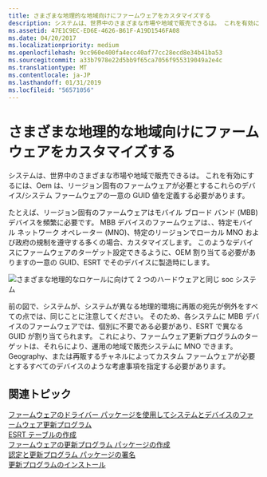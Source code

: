 ```yaml
---
title: さまざまな地理的な地域向けにファームウェアをカスタマイズする
description: システムは、世界中のさまざまな市場や地域で販売できるは。 これを有効にするには、Oem は、リージョン固有のファームウェアが必要とするこれらのデバイス/システム ファームウェアの一意の GUID 値を定義する必要があります。
ms.assetid: 47E1C9EC-ED6E-4626-B61F-A19D1546FA08
ms.date: 04/20/2017
ms.localizationpriority: medium
ms.openlocfilehash: 9cc960e400fa4ecc40af77cc28ecd8e34b41ba53
ms.sourcegitcommit: a33b7978e22d5bb9f65ca7056f955319049a2e4c
ms.translationtype: MT
ms.contentlocale: ja-JP
ms.lasthandoff: 01/31/2019
ms.locfileid: "56571056"
---
```

# <a name="customizing-firmware-for-different-geographic-regions"></a>さまざまな地理的な地域向けにファームウェアをカスタマイズする


システムは、世界中のさまざまな市場や地域で販売できるは。 これを有効にするには、Oem は、リージョン固有のファームウェアが必要とするこれらのデバイス/システム ファームウェアの一意の GUID 値を定義する必要があります。

たとえば、リージョン固有のファームウェアはモバイル ブロード バンド (MBB) デバイスを頻繁に必要です。 MBB デバイスのファームウェアは、、特定モバイル ネットワーク オペレーター (MNO)、特定のリージョンでローカル MNO および政府の規制を遵守する多くの場合、カスタマイズします。 このようなデバイスにファームウェアのターゲット設定できるように、OEM 割り当てる必要がありますの一意の GUID、ESRT でそのデバイスに製造時にします。

![さまざまな地理的なロケールに向けて 2 つのハードウェアと同じ soc システム](images/socsfordifferentlocales.png)

前の図で、システムが、システムが異なる地理的環境に再販の宛先が例外をすべての点では、同じことに注意してください。 そのため、各システムに MBB デバイスのファームウェアでは、個別に不要である必要があり、ESRT で異なる GUID が割り当てられます。 これにより、ファームウェア更新プログラムのターゲットは、それらにより、運用の地域で販売システムに MNO できます。 Geography、または再販するチャネルによってカスタム ファームウェアが必要とするすべてのデバイスのような考慮事項を指定する必要があります。

## <a name="related-topics"></a>関連トピック
[ファームウェアのドライバー パッケージを使用してシステムとデバイスのファームウェア更新プログラム](system-and-device-firmware-updates-via-a-firmware-driver-package.md)  
[ESRT テーブルの作成](populating-the-esrt-table.md)  
[ファームウェアの更新プログラム パッケージの作成](authoring-a-firmware-update-package.md)  
[認定と更新プログラム パッケージの署名](certifying-and-signing-the-update-package.md)  
[更新プログラムのインストール](installing-the-update.md)  



